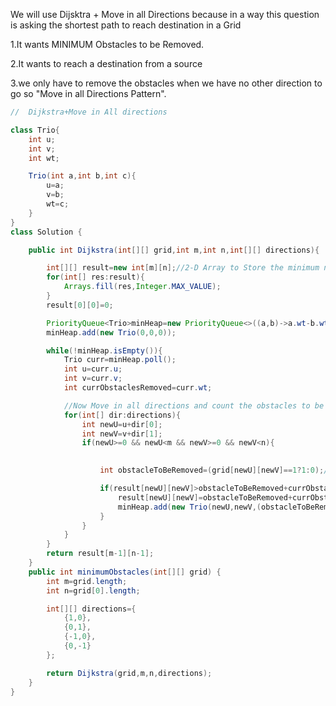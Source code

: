 We will use Dijsktra + Move in all Directions because in a way this question is asking the shortest path to reach destination in a Grid 

  1.It wants MINIMUM Obstacles to be Removed.
    
  2.It wants to reach a destination from a source
    
  3.we only have to remove the obstacles when we have no other direction to go so "Move in all Directions Pattern".

```java
//  Dijkstra+Move in All directions

class Trio{
    int u;
    int v;
    int wt;

    Trio(int a,int b,int c){
        u=a;
        v=b;
        wt=c;
    }
}
class Solution {

    public int Dijkstra(int[][] grid,int m,int n,int[][] directions){

        int[][] result=new int[m][n];//2-D Array to Store the minimum number of obstacles removed to reach the current cell
        for(int[] res:result){
            Arrays.fill(res,Integer.MAX_VALUE);
        }        
        result[0][0]=0;

        PriorityQueue<Trio>minHeap=new PriorityQueue<>((a,b)->a.wt-b.wt);
        minHeap.add(new Trio(0,0,0));

        while(!minHeap.isEmpty()){
            Trio curr=minHeap.poll();
            int u=curr.u;
            int v=curr.v;
            int currObstaclesRemoved=curr.wt;

            //Now Move in all directions and count the obstacles to be removed and store them as a edge weight to the node.
            for(int[] dir:directions){
                int newU=u+dir[0];
                int newV=v+dir[1];
                if(newU>=0 && newU<m && newV>=0 && newV<n){

    
                    int obstacleToBeRemoved=(grid[newU][newV]==1?1:0);//Edges to cells with obstacles have a cost of 1 and all other edges have a cost of 0.

                    if(result[newU][newV]>obstacleToBeRemoved+currObstaclesRemoved){
                        result[newU][newV]=obstacleToBeRemoved+currObstaclesRemoved;
                        minHeap.add(new Trio(newU,newV,(obstacleToBeRemoved+currObstaclesRemoved)));
                    }
                }
            }
        }
        return result[m-1][n-1];
    }
    public int minimumObstacles(int[][] grid) {
        int m=grid.length;
        int n=grid[0].length;

        int[][] directions={
            {1,0},
            {0,1},
            {-1,0},
            {0,-1}
        };  

        return Dijkstra(grid,m,n,directions);
    }
}
```
